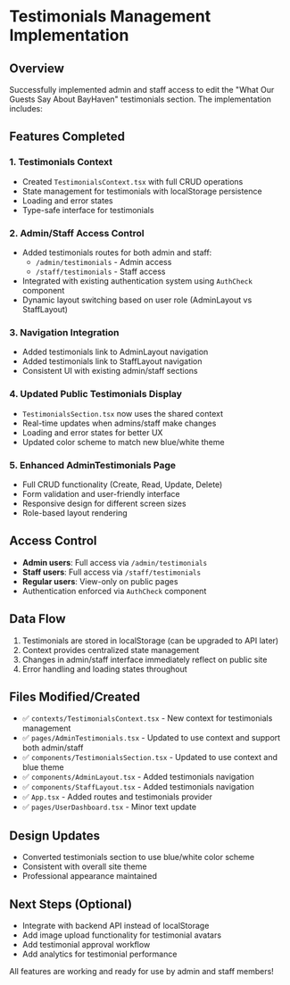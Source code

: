 # Testimonials Management Implementation

## Overview
Successfully implemented admin and staff access to edit the "What Our Guests Say About BayHaven" testimonials section. The implementation includes:

## Features Completed

### 1. Testimonials Context
- Created `TestimonialsContext.tsx` with full CRUD operations
- State management for testimonials with localStorage persistence
- Loading and error states
- Type-safe interface for testimonials

### 2. Admin/Staff Access Control
- Added testimonials routes for both admin and staff:
  - `/admin/testimonials` - Admin access
  - `/staff/testimonials` - Staff access
- Integrated with existing authentication system using `AuthCheck` component
- Dynamic layout switching based on user role (AdminLayout vs StaffLayout)

### 3. Navigation Integration
- Added testimonials link to AdminLayout navigation
- Added testimonials link to StaffLayout navigation
- Consistent UI with existing admin/staff sections

### 4. Updated Public Testimonials Display
- `TestimonialsSection.tsx` now uses the shared context
- Real-time updates when admins/staff make changes
- Loading and error states for better UX
- Updated color scheme to match new blue/white theme

### 5. Enhanced AdminTestimonials Page
- Full CRUD functionality (Create, Read, Update, Delete)
- Form validation and user-friendly interface
- Responsive design for different screen sizes
- Role-based layout rendering

## Access Control
- **Admin users**: Full access via `/admin/testimonials`
- **Staff users**: Full access via `/staff/testimonials`
- **Regular users**: View-only on public pages
- Authentication enforced via `AuthCheck` component

## Data Flow
1. Testimonials are stored in localStorage (can be upgraded to API later)
2. Context provides centralized state management
3. Changes in admin/staff interface immediately reflect on public site
4. Error handling and loading states throughout

## Files Modified/Created
- ✅ `contexts/TestimonialsContext.tsx` - New context for testimonials management
- ✅ `pages/AdminTestimonials.tsx` - Updated to use context and support both admin/staff
- ✅ `components/TestimonialsSection.tsx` - Updated to use context and blue theme
- ✅ `components/AdminLayout.tsx` - Added testimonials navigation
- ✅ `components/StaffLayout.tsx` - Added testimonials navigation
- ✅ `App.tsx` - Added routes and testimonials provider
- ✅ `pages/UserDashboard.tsx` - Minor text update

## Design Updates
- Converted testimonials section to use blue/white color scheme
- Consistent with overall site theme
- Professional appearance maintained

## Next Steps (Optional)
- Integrate with backend API instead of localStorage
- Add image upload functionality for testimonial avatars
- Add testimonial approval workflow
- Add analytics for testimonial performance

All features are working and ready for use by admin and staff members!
